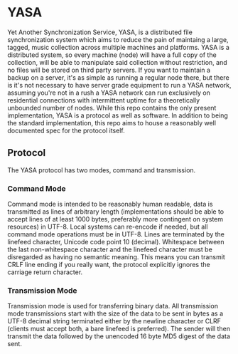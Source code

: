 # YASA

Yet Another Synchronization Service, YASA, is a distributed file 
synchronization system which aims to reduce the pain of maintaing a large,
tagged, music collection across multiple machines and platforms. YASA is a
distributed system, so every machine (node) will have a full copy of the 
collection, will be able to manipulate said collection without restriction,
and no files will be stored on third party servers. If you want to maintain a
backup on a server, it's as simple as running a regular node there, but there
is it's not necessary to have server grade equipment to run a YASA network,
assuming you're not in a rush a YASA network can run exclusively on residential
connections with intermittent uptime for a theoretically unbounded number of 
nodes. While this repo contains the only present implementation, YASA is a
protocol as well as software. In addition to being the standard implementation,
this repo aims to house a reasonably well documented spec for the protocol
itself.

## Protocol

The YASA protocol has two modes, command and transmission. 

### Command Mode
Command mode is intended to be reasonably human readable, data is transmitted 
as lines of arbitrary length (implementations should be able to accept lines 
of at least 1000 bytes, preferably more contingent on system resources) in 
UTF-8. Local systems can re-encode if needed, but all command mode operations 
must be in UTF-8. Lines are terminated by the linefeed character, Unicode code
point 10 (decimal). Whitespace between the last non-whitespace character and
the linefeed character must be disregarded as having no semantic meaning. This
means you can transmit CRLF line ending if you really want, the protocol 
explicitly ignores the carriage return character.

### Transmission Mode
Transmission mode is used for transferring binary data. All transmission mode
transmissions start with the size of the data to be sent in bytes as a UTF-8
decimal string terminated either by the newline character or CLRF (clients must
accept both, a bare linefeed is preferred). The sender will then transmit the
data followed by the unencoded 16 byte MD5 digest of the data sent.

